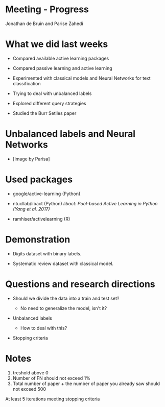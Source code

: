 # Meeting - Progress

Jonathan de Bruin and Parise Zahedi

# What we did last weeks

- Compared available active learning packages

- Compared passive learning and active learning

- Experimented with classical models and Neural Networks for text classification

- Trying to deal with unbalanced labels

- Explored different query strategies 

- Studied the Burr Setlles paper

# Unbalanced labels and Neural Networks

- [image by Parisa]

# Used packages

- google/active-learning (Python)

- ntucllab/libact (Python)
  *libact: Pool-based Active Learning in Python (Yang et al. 2017)*

- ramhiser/activelearning (R)

# Demonstration

- Digits dataset with binary labels.

- Systematic review dataset with classical model.

# Questions and research directions

- Should we divide the data into a train and test set? 
  - No need to generalize the model, isn't it?

- Unbalanced labels
  - How to deal with this? 

- Stopping criteria


# Notes

1) treshold above 0
2) Number of FN should not exceed 1%
3) Total number of paper + the number of paper you already saw should not exceed 500

At least 5 iterations meeting stopping criteria


